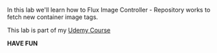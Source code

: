 

In this lab we'll learn how to Flux Image Controller - Repository works to fetch new container image tags.

This lab is part of my [Udemy Course](https://www.udemy.com/user/siddharth-barahalikar/)

**HAVE FUN**
